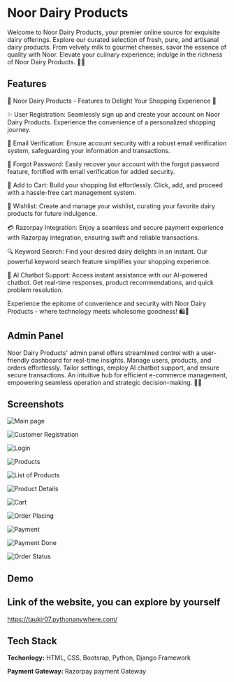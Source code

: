 
# Noor Dairy Products


Welcome to Noor Dairy Products, your premier online source for exquisite dairy offerings. Explore our curated selection of fresh, pure, and artisanal dairy products. From velvety milk to gourmet cheeses, savor the essence of quality with Noor. Elevate your culinary experience; indulge in the richness of Noor Dairy Products. 🥛🧀

## Features

🚀 Noor Dairy Products - Features to Delight Your Shopping Experience 🚀

✨ User Registration: Seamlessly sign up and create your account on Noor Dairy Products. Experience the convenience of a personalized shopping journey.

📧 Email Verification: Ensure account security with a robust email verification system, safeguarding your information and transactions.

🔐 Forgot Password: Easily recover your account with the forgot password feature, fortified with email verification for added security.

🛒 Add to Cart: Build your shopping list effortlessly. Click, add, and proceed with a hassle-free cart management system.

💖 Wishlist: Create and manage your wishlist, curating your favorite dairy products for future indulgence.

💳 Razorpay Integration: Enjoy a seamless and secure payment experience with Razorpay integration, ensuring swift and reliable transactions.

🔍 Keyword Search: Find your desired dairy delights in an instant. Our powerful keyword search feature simplifies your shopping experience.

🤖 AI Chatbot Support: Access instant assistance with our AI-powered chatbot. Get real-time responses, product recommendations, and quick problem resolution.

Experience the epitome of convenience and security with Noor Dairy Products - where technology meets wholesome goodness! 🛍️🥛









## Admin Panel
Noor Dairy Products' admin panel offers streamlined control with a user-friendly dashboard for real-time insights. Manage users, products, and orders effortlessly. Tailor settings, employ AI chatbot support, and ensure secure transactions. An intuitive hub for efficient e-commerce management, empowering seamless operation and strategic decision-making. 💼🚀
## Screenshots

![Main page](https://github.com/Seeker0702/Noor-Dairy-Products/blob/main/Screenshots/First%20Page.png?raw=true)

![Customer Registration](https://github.com/Seeker0702/Noor-Dairy-Products/blob/main/Screenshots/Customer%20Registration.png?raw=true)

![Login](https://github.com/Seeker0702/Noor-Dairy-Products/blob/main/Screenshots/Login%20Page.png?raw=true)

![Products](https://github.com/Seeker0702/Noor-Dairy-Products/blob/main/Screenshots/Products.png?raw=true)

![List of Products](https://github.com/Seeker0702/Noor-Dairy-Products/blob/main/Screenshots/List%20of%20specific%20product.png?raw=true)

![Product Details](https://github.com/Seeker0702/Noor-Dairy-Products/blob/main/Screenshots/Details%20of%20product.png?raw=true)


![Cart](https://github.com/Seeker0702/Noor-Dairy-Products/blob/main/Screenshots/Shopping%20Cart.png?raw=true)

![Order Placing](https://github.com/Seeker0702/Noor-Dairy-Products/blob/main/Screenshots/Order%20placing.png?raw=true)

![Payment](https://github.com/Seeker0702/Noor-Dairy-Products/blob/main/Screenshots/Paymanet.png?raw=true)

![Payment Done](https://github.com/Seeker0702/Noor-Dairy-Products/blob/main/Screenshots/Payment%20done.png?raw=true)

![Order Status](https://github.com/Seeker0702/Noor-Dairy-Products/blob/main/Screenshots/Order%20status.png?raw=true)
## Demo


## Link of the website, you can explore by yourself

https://taukir07.pythonanywhere.com/






## Tech Stack

**Techonlogy:** HTML, CSS, Bootsrap, Python, Django Framework

**Payment Gateway:** Razorpay payment Gateway




